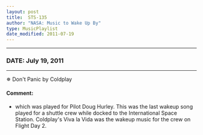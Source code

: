 ```yaml
---
layout: post
title:  STS-135
author: "NASA: Music to Wake Up By"
type: MusicPlaylist
date_modified: 2011-07-19
---
```


----
### DATE: July 19, 2011
----
✵ Don't Panic by Coldplay

#### Comment:
* which was played for Pilot Doug Hurley. This was the last wakeup song played for a shuttle crew while docked to the International Space Station. Coldplay's Viva la Vida was the wakeup music for the crew on Flight Day 2.
